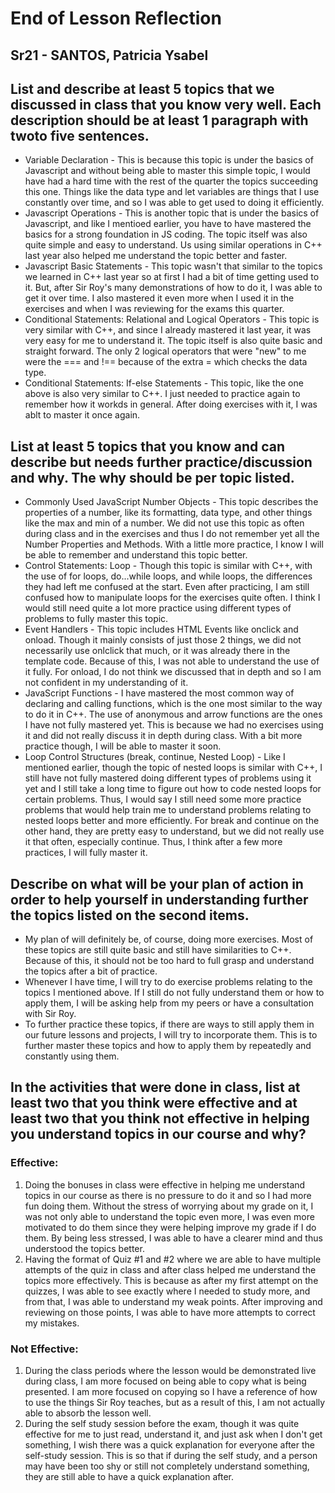 # **End of Lesson Reflection**
## Sr21 - SANTOS, Patricia Ysabel 

## List and describe at least 5 topics that we discussed in class that you know very well. Each description should be at least 1 paragraph with twoto five sentences.
* Variable Declaration - This is because this topic is under the basics of Javascript and without being able to master this simple topic, I would have had a hard time with the rest of the quarter the topics succeeding this one. Things like the data type and let variables are things that I use constantly over time, and so I was able to get used to doing it efficiently. 
* Javascript Operations - This is another topic that is under the basics of Javascript, and like I mentioed earlier, you have to have mastered the basics for a strong foundation in JS coding. The topic itself was also quite simple and easy to understand. Us using similar operations in C++ last year also helped me understand the topic better and faster. 
* Javascript Basic Statements - This topic wasn't that similar to the topics we learned in C++ last year so at first I had a bit of time getting used to it. But, after Sir Roy's many demonstrations of how to do it, I was able to get it over time. I also mastered it even more when I used it in the exercises and when I was reviewing for the exams this quarter. 
* Conditional Statements: Relational and Logical Operators - This topic is very similar with C++, and since I already mastered it last year, it was very easy for me to understand it. The topic itself is also quite basic and straight forward. The only 2 logical operators that were "new" to me were the === and !== because of the extra = which checks the data type. 
* Conditional Statements: If-else Statements - This topic, like the one above is also very similar to C++. I just needed to practice again to remember how it workds in general. After doing exercises with it, I was ablt to master it once again. 


## List at least 5 topics that you know and can describe but needs further practice/discussion and why.  The why should be per topic listed.  
* Commonly Used JavaScript Number Objects - This topic describes the properties of a number, like its formatting, data type, and other things like the max and min of a number. We did not use this topic as often during class and in the exercises and thus I do not remember yet all the Number Properties and Methods. With a little more practice, I know I will be able to remember and understand this topic better. 
* Control Statements: Loop - Though this topic is similar with C++, with the use of for loops, do...while loops, and while loops, the differences they had left me confused at the start. Even after practicing, I am still confused how to manipulate loops for the exercises quite often. I think I would still need quite a lot more practice using different types of problems to fully master this topic. 
* Event Handlers - This topic includes HTML Events like onclick and onload. Though it mainly consists of just those 2 things, we did not necessarily use onlclick that much, or it was already there in the template code. Because of this, I was not able to understand the use of it fully. For onload, I do not think we discussed that in depth and so I am not confident in my understanding of it. 
* JavaScript Functions - I have mastered the most common way of declaring and calling functions, which is the one most similar to the way to do it in C++. The use of anonymous and arrow functions are the ones I have not fully mastered yet. This is because we had no exercises using it and did not really discuss it in depth during class. With a bit more practice though, I will be able to master it soon. 
* Loop Control Structures (break, continue, Nested Loop) - Like I mentioned earlier, though the topic of nested loops is similar with C++, I still have not fully mastered doing different types of problems using it yet and I still take a long time to figure out how to code nested loops for certain problems. Thus, I would say I still need some more practice problems that would help train me to understand problems relating to nested loops better and more efficiently. For break and continue on the other hand, they are pretty easy to understand, but we did not really use it that often, especially continue. Thus, I think after a few more practices, I will fully master it. 

## Describe on what will be your plan of action in order to help yourself in understanding further the topics listed on the second items. 
* My plan of will definitely be, of course, doing more exercises. Most of these topics are still quite basic and still have similarities to C++. Because of this, it should not be too hard to full grasp and understand the topics after a bit of practice. 
* Whenever I have time, I will try to do exercise problems relating to the topics I mentioned above. If I still do not fully understand them or how to apply them, I will be asking help from my peers or have a consultation with Sir Roy. 
* To further practice these topics, if there are ways to still apply them in our future lessons and projects, I will try to incorporate them. This is to further master these topics and how to apply them by repeatedly and constantly using them. 

## In the activities that were done in class, list at least two that you think were effective and at least two that you think not effective in helping you understand topics in our course and why?
### Effective: 
1. Doing the bonuses in class were effective in helping me understand topics in our course as there is no pressure to do it and so I had more fun doing them. Without the stress of worrying about my grade on it, I was not only able to understand the topic even more, I was even more motivated to do them since they were helping improve my grade if I do them. By being less stressed, I was able to have a clearer mind and thus understood the topics better. 
2. Having the format of Quiz #1 and #2 where we are able to have multiple attempts of the quiz in class and after class helped me understand the topics more effectively. This is because as after my first attempt on the quizzes, I was able to see exactly where I needed to study more, and from that, I was able to understand my weak points. After improving and reviewing on those points, I was able to have more attempts to correct my mistakes. 
### Not Effective: 
1. During the class periods where the lesson would be demonstrated live during class, I am more focused on being able to copy what is being presented. I am more focused on copying so I have a reference of how to use the things Sir Roy teaches, but as a result of this, I am not actually able to absorb the lesson well. 
2. During the self study session before the exam, though it was quite effective for me to just read, understand it, and just ask when I don't get something, I wish there was a quick explanation for everyone after the self-study session. This is so that if during the self study, and a person may have been too shy or still not completely understand something, they are still able to have a quick explanation after. 
